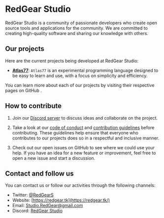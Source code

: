 # RedGear Studio

RedGear Studio is a community of passionate developers who create open source tools and applications for the community. We are committed to creating high-quality software and sharing our knowledge with others.

## Our projects

Here are the current projects being developed at RedGear Studio:

  - **[Atlas77](https://github.com/RedGear-Studio/Atlas77)**: `Atlas77` is an experimental programming language designed to be easy to learn and use, with a focus on simplicity and efficiency.
  
You can learn more about each of our projects by visiting their respective pages on GitHub .

## How to contribute

1. Join our [Discord server](https://discord.gg/zQfaTBAXg4/) to discuss ideas and collaborate on the project.

2. Take a look at our [code of conduct](https://github.com/RedGear-Studio/RedGear-TOS/blob/main/CODE_OF_CONDUCT.md) and [contribution guidelines](https://github.com/RedGear-Studio/RedGear-TOS/blob/main/CONTRIBUTING.md) before contributing. These guidelines help ensure that everyone who contributes to our projects does so in a respectful and inclusive manner.

3. Check out our open issues on GitHub to see where we could use your help. If you have an idea for a new feature or improvement, feel free to open a new issue and start a discussion.

## Contact and follow us

You can contact us or follow our activities through the following channels:

  - Twitter: [@RedGearS](https://twitter.com/RedGearS)
  - Website: [https://redgear.tk](https://redgear.tk/)
  - Email: [Studio.RedGear@gmail.com](Studio.RedGear@gmail.com)
  - Discord: [RedGear Studio](https://discord.gg/zQfaTBAXg4)
